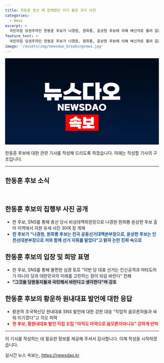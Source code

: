 ```yaml
---
title: 한동훈 총선 때 함께였던 이가 올린 과거 사진
categories:
  - News
excerpt: >
  국민의힘 당권주자인 한동훈 후보가 나경원, 원희룡, 윤상현 후보에 의해 배신자로 몰려 갈음하는 상황에 불편한 심경을 토로했습니다. 선거 당시 함께 지휘를 맡았다며 후보들을 지지한 증거 사진과 함께 당 대표 선거는 인신공격이 아닌 당과 국가 미래를 고민하는 것이라고 강조했습니다. 또한, 황운하 조국혁신당 원내대표의 발언에 대해 직업적 음모론자들과 싸워 이기겠다는 각오를 밝혔습니다. 요약: 한동훈 후보, 나경원·원희룡·윤상현 후보에 의한 배신자 프레임에 불편한 심경 토로. 당 대표 선거는 국가 미래를 고민하는 곳이라 강조. 황 원내대표 발언에 대해 음모론에 대항하겠다고 각오.
feature_text: >
  국민의힘 당권주자인 한동훈 후보가 나경원, 원희룡, 윤상현 후보에 의해 배신자로 몰려 갈음하는 상황에 불편한 심경을 토로했습니다. 선거 당시 함께 지휘를 맡았다며 후보들을 지지한 증거 사진과 함께 당 대표 선거는 인신공격이 아닌 당과 국가 미래를 고민하는 것이라고 강조했습니다. 또한, 황운하 조국혁신당 원내대표의 발언에 대해 직업적 음모론자들과 싸워 이기겠다는 각오를 밝혔습니다. 요약: 한동훈 후보, 나경원·원희룡·윤상현 후보에 의한 배신자 프레임에 불편한 심경 토로. 당 대표 선거는 국가 미래를 고민하는 곳이라 강조. 황 원내대표 발언에 대해 음모론에 대항하겠다고 각오.
image: '/assets/img/newsdao_breakingnews.jpg'
---
```


<p><img src="/assets/img/newsdao_breakingnews.jpg" alt="firstkoreanews 속보" /></p>

<p>한동훈 후보에 대한 관련 기사를 작성해 드리도록 하겠습니다. 아래는 작성할 기사의 구조입니다.</p>

<hr />

<h2 data-ke-size="size26">한동훈 후보 소식</h2>

<p data-ke-size="size16">&nbsp;</p>

<h2>한동훈 후보의 집행부 사진 공개</h2>

<ul>
    <li>한 후보, SNS를 통해 총선 당시 비상대책위원장으로 나경원·원희룡·윤상현 후보 출마 지역에서 지원 유세 사진 30여 장 게재</li>
    <li><b><span style="color: #1a5490;">한 후보가 "나경원, 원희룡 후보는 전국 공동선거대책본부장으로, 윤상현 후보는 인천선대본부장으로 저와 함께 선거 지휘를 맡았다"고 밝혀 논란 진화 속으로</span></b></li>
</ul>

<h2>한동훈 후보의 입장 및 희망 표명</h2>

<ul>
    <li>한 후보, SNS를 통해 불편한 심경 토로 "이번 당 대표 선거는 인신공격과 마타도어가 아니라 당과 대한민국의 미래를 고민하는 장이 되길 바란다" 전해</li>
    <li><b><span style="background-color: #21538527;">"그것을 당원동지들과 국민께서 바란다고 생각한다"며 강조</span></b></li>
</ul>

<h2>한동훈 후보의 황운하 원내대표 발언에 대한 응답</h2>

<ul>
    <li>황운하 조국혁신당 원내대표 SNS 발언에 대한 강한 대응 "직업적 음모론자들과 싸워 이기겠다"고 각오 피력</li>
    <li><b><span style="color: #ee2323;">한 후보, 황원내대표 발언 직접 꼬집 "아직도 마약으로 음모론이라니요" 강하게 반박</span></b></li>
</ul>

<hr />

<p>이 기사를 작성하는 데 필요한 정보를 제공해 주셔서 감사합니다. 이제 작성을 시작하겠습니다. </p>
실시간 뉴스 속보는, <a href="https://newsdao.kr" rel="dofollow">https://newsdao.kr</a>


